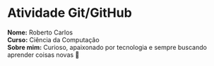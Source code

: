# Atividade Git/GitHub

**Nome:** Roberto Carlos  
**Curso:** Ciência da Computação  
**Sobre mim:** Curioso, apaixonado por tecnologia e sempre buscando aprender coisas novas 🚀
